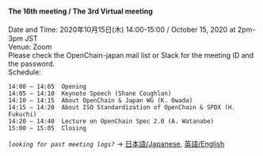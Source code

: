 #### The 16th meeting / The 3rd Virtual meeting

Date and Time: 2020年10月15日(木) 14:00-15:00 /  October 15, 2020 at 2pm-3pm JST  
Venue: Zoom  
  Please check the OpenChain-japan mail list or Slack for the meeting ID and the password.   
Schedule:  
```
14:00 – 14:05  Opening
14:05 – 14:10  Keynote Speech (Shane Coughlan)
14:10 – 14:15  About OpenChain & Japan WG (K. Owada)
14:15 – 14:20  About ISO Standardization of OpenChain & SPDX (H. Fukuchi)
14:20 – 14:40  Lecture on OpenChain Spec 2.0 (A. Watanabe)
15:00 – 15:05  Closing
```  

*`looking for past meeting logs?`* → [日本語/Japanese](https://openchain-project.github.io/OpenChain-JWG/meeting-minutes.html), [英語/English](https://openchain-project.github.io/OpenChain-JWG/meeting-minutes_en.html)  
